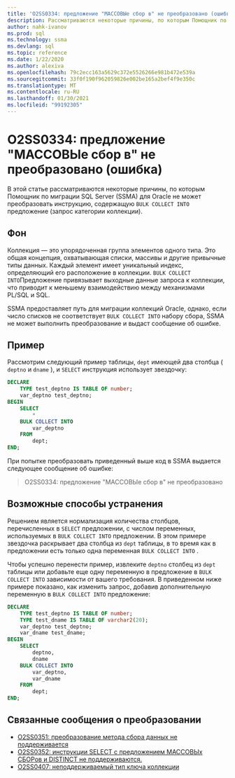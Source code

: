 ```yaml
---
title: 'O2SS0334: предложение "МАССОВЫе сбор в" не преобразовано (ошибка)'
description: Рассматриваются некоторые причины, по которым Помощник по миграции SQL Server (SSMA) для Oracle не могут преобразовать инструкцию, содержащую предложение МАССОВЫх СБОРов.
author: nahk-ivanov
ms.prod: sql
ms.technology: ssma
ms.devlang: sql
ms.topic: reference
ms.date: 1/22/2020
ms.author: alexiva
ms.openlocfilehash: 79c2ecc163a5629c372e5526266e981b472e539a
ms.sourcegitcommit: 33f0f190f962059826e002be165a2bef4f9e350c
ms.translationtype: MT
ms.contentlocale: ru-RU
ms.lasthandoff: 01/30/2021
ms.locfileid: "99192305"
---
```

# <a name="o2ss0334-bulk-collect-into-clause-not-converted-error"></a>O2SS0334: предложение "МАССОВЫе сбор в" не преобразовано (ошибка)

В этой статье рассматриваются некоторые причины, по которым Помощник по миграции SQL Server (SSMA) для Oracle не может преобразовать инструкцию, содержащую `BULK COLLECT INTO` предложение (запрос категории коллекции).

## <a name="background"></a>Фон

Коллекция — это упорядоченная группа элементов одного типа. Это общая концепция, охватывающая списки, массивы и другие привычные типы данных. Каждый элемент имеет уникальный индекс, определяющий его расположение в коллекции. `BULK COLLECT INTO`Предложение привязывает выходные данные запроса к коллекции, что приводит к меньшему взаимодействию между механизмами PL/SQL и SQL.

SSMA предоставляет путь для миграции коллекций Oracle, однако, если число списков не соответствует `BULK COLLECT INTO` набору сбора, SSMA не может выполнить преобразование и выдаст сообщение об ошибке.

## <a name="example"></a>Пример

Рассмотрим следующий пример таблицы, `dept` имеющей два столбца ( `deptno` и `dname` ), и `SELECT` инструкция использует звездочку:

```sql
DECLARE
    TYPE test_deptno IS TABLE OF number;
    var_deptno test_deptno;
BEGIN
    SELECT
        *
    BULK COLLECT INTO
        var_deptno
    FROM
        dept;
END;
```

При попытке преобразовать приведенный выше код в SSMA выдается следующее сообщение об ошибке:

> O2SS0334: предложение "МАССОВЫе сбор в" не преобразовано

## <a name="possible-remedies"></a>Возможные способы устранения

Решением является нормализация количества столбцов, перечисленных в `SELECT` предложении, с числом переменных, используемых в `BULK COLLECT INTO` предложении. В этом примере звездочка раскрывает два столбца из `dept` таблицы, в то время как в предложении есть только одна переменная `BULK COLLECT INTO` .

Чтобы успешно перенести пример, извлеките `deptno` столбец из `dept` таблицы или добавьте еще одну переменную в предложение в `BULK COLLECT INTO` зависимости от вашего требования. В приведенном ниже примере показано, как изменить запрос, добавив дополнительную переменную в `BULK COLLECT INTO` предложение:

```sql
DECLARE
    TYPE test_deptno IS TABLE OF number;
    TYPE test_dname IS TABLE OF varchar2(20);
    var_deptno test_deptno;
    var_dname test_dname;
BEGIN
    SELECT
        deptno,
        dname
    BULK COLLECT INTO
        var_deptno,
        var_dname
    FROM
        dept;
END;
```

## <a name="related-conversion-messages"></a>Связанные сообщения о преобразовании

* [O2SS0351: преобразование метода сбора данных не поддерживается](o2ss0351.md)
* [O2SS0352: инструкции SELECT с предложением МАССОВЫх СБОРов и DISTINCT не поддерживаются.](o2ss0352.md)
* [O2SS0407: неподдерживаемый тип ключа коллекции](o2ss0407.md)
